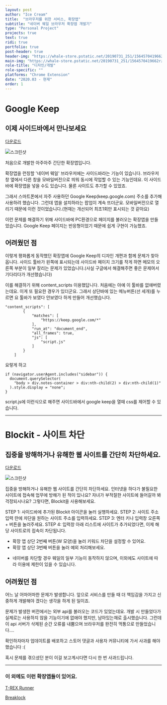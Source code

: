 ```yaml
---
layout: post
author: "Ice Cream"
title:  "브라우저를 위한 서비스, 확장앱"
subtitle: "네이버 웨일 브라우저 확장앱 개발기"
type: "Personal Project"
projects: true
text: true
ridi: true
portfolio: true
post-header: true
header-img: "https://whale-store.pstatic.net/20190731_251/1564570419662rzlXa_PNG/1.png?type=f790_495"
main-img: "https://whale-store.pstatic.net/20190731_251/1564570419662rzlXa_PNG/1.png?type=f790_495"
role-title: "디자인/개발"
role-specific: ""
platforms: "Chrome Extension"
date: "2020.03 - 현재"
order: 1
---
```


# Google Keep
## 이제 사이드바에서 만나보세요

[다운로드](https://store.whale.naver.com/detail/mpigbcflpddfcbidjdnaadbccaffdene)

![스크린샷](https://whale-store.pstatic.net/20181114_263/15421901137710girQ_PNG/slide1.png?type=f790_495)

처음으로 개발한 아주아주 간단한 확장앱입니다.

확장앱을 런칭할 '네이버 웨일' 브라우저에는 사이드바라는 기능이 있습니다. 브라우저 창 옆에서 다른 창을 모바일버전으로 띄워 동시에 작업할 수 있는 기능인데요. 이 사이드바에 확장앱을 넣을 수도 있습니다. 물론 사이트도 추가할 수 있었죠.

그래서 스마트폰에서 자주 사용하던 Google Keep(keep.google.com) 주소를 추가해 사용하려 했습니다.
그런데 앱을 설치하라는 팝업이 계속 뜨더군요. 모바일버전으로 열리기 때문에 이런 것이었습니다.(현재는 개선되어 최초1회만 표시되는 것 같아요)

이런 문제를 해결하기 위해 사이드바에 PC환경으로 페이지를 불러오는 확장앱을 만들었습니다. Google Keep 페이지는 반응형이었기 때문에 쉽게 구현이 가능했죠.

## 어려웠던 점
이렇게 평화롭게 동작했던 확장앱에 Google Keep의 디자인 개편과 함께 문제가 찾아옵니다. 사이드 툴바가 왼쪽에 표시되는데 사이드바 페이지 크기를 작게 하면 메모의 오른쪽 부분이 일부 잘리는 문제가 있었습니다.(사실 구글에서 해결해주면 좋은 문제여서 기다리다가 개선했습니다)

이를 해결하기 위해 content_scripts 이용했답니다. 처음에는 아예 이 툴바를 없애버렸는데요. 이게 또 필요한 경우가 있더군요.
그래서 상단바에 있는 메뉴버튼(선 세개)를 누르면 요 툴바가 보였다 안보였다 하게 만들어 개선했습니다.

~~~
"content_scripts": [
        {
            "matches": [
                "https://keep.google.com/*"
            ],
            "run_at": "document_end",
            "all_frames": true,
            "js": [
                "script.js"
            ]
        }
    ]
~~~
요렇게 하고
~~~
if (navigator.userAgent.includes("sidebar")) {
  document.querySelector(
    "body > div.notes-container > div:nth-child(2) > div:nth-child(1)"
  ).style.display = "none";
}
~~~
script.js에 이런식으로 해주면 사이드바에서 google keep을 열때 css를 제어할 수 있습니다.

---

# Blockit - 사이트 차단
## 집중을 방해하거나 유해한 웹 사이트를 간단히 차단하세요.


[다운로드](https://store.whale.naver.com/detail/gfdaidimgcibdjiidpmbobhhaojnjbfd)

![스크린샷](https://whale-store.pstatic.net/20191229_257/1577546353275xMyTc_PNG/1.png?type=f790_495)

집중을 방해하거나 유해한 웹 사이트를 간단히 차단하세요.
인터넷을 하다가 불필요한 사이트에 접속해 업무에 방해가 된 적이 있나요?
자녀가 부적절한 사이트에 들어갈까 봐 걱정되시나요?
그렇다면, Blockit을 사용해보세요.

STEP 1: 사이드바에 추가된 Blockit 아이콘을 눌러 실행하세요.
STEP 2: 사이트 주소 입력 란에 차단을 원하는 사이트 주소를 입력하세요.
STEP 3: 엔터 키나 입력창 오른쪽 + 버튼을 눌러주세요.
STEP 4: 입력창 아래 리스트에 사이트가 추가되었다면, 이제 해당 사이트로의 접속이 차단됩니다.

- 확장 앱 상단 2번째 버튼(W 모양)을 눌러 키워드 차단을 설정할 수 있어요.
- 확장 앱 상단 3번째 버튼을 눌러 예외 처리해보세요.

* 네이버를 차단할 경우 웨일의 일부 기능이 동작하지 않으며, 이외에도 사이트에 따라 이용에 제한이 있을 수 있습니다.

## 어려웠던 점
어느 날 어마어마한 문제가 발생합니다. 앞으로 서비스를 만들 때 더 책임감을 가지고 신중하게 개발해야 겠다는 생각을 하게 된 일이죠.

문제가 발생한 버전에서는 외부 api를 불러오는 코드가 있었는데요.
개발 시 만들었다가 실제로는 사용하지 않을 기능이기에 없애야 했지만, 남아있는채로 출시했습니다.
그런데 이 api 서버가 삭제된 순간 오류를 내뿜으며 브라우저를 완전히 먹통으로 만들었습니다....

확인하자마자 업데이트를 배포하고 스토어 댓글과 사용자 커뮤니티에 가서 사과를 해야했습니다 :(

혹시 문제를 겪으셨던 분이 이걸 보고계시다면 다시 한 번 사과드립니다.

---

### 이 외에도 이런 확장앱들이 있어요.
[T-REX Runner](https://store.whale.naver.com/detail/jindgfnppjdpmgdfiakaonemdkkjgcdj)

[Breaklock](https://store.whale.naver.com/detail/jindgfnppjdpmgdfiakaonemdkkjgcdj)